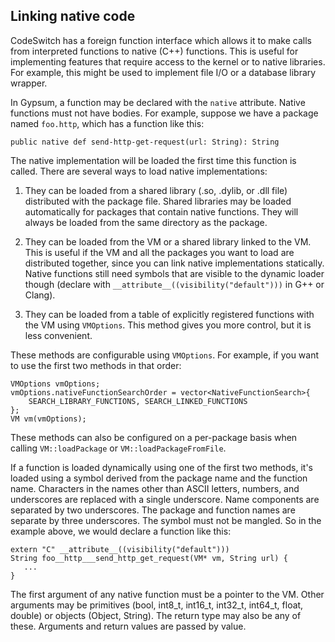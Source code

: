 ## Linking native code

CodeSwitch has a foreign function interface which allows it to make
calls from interpreted functions to native (C++) functions. This is
useful for implementing features that require access to the kernel or
to native libraries. For example, this might be used to implement file
I/O or a database library wrapper.

In Gypsum, a function may be declared with the `native`
attribute. Native functions must not have bodies. For example, suppose
we have a package named `foo.http`, which has a function like this:

    public native def send-http-get-request(url: String): String

The native implementation will be loaded the first time this function
is called. There are several ways to load native implementations:

1. They can be loaded from a shared library (.so, .dylib, or .dll file)
   distributed with the package file. Shared libraries may be loaded
   automatically for packages that contain native functions. They will
   always be loaded from the same directory as the package.

2. They can be loaded from the VM or a shared library linked to the
   VM. This is useful if the VM and all the packages you want to load
   are distributed together, since you can link native implementations
   statically. Native functions still need symbols that are visible to
   the dynamic loader though (declare with
   `__attribute__((visibility("default")))` in G++ or Clang).

3. They can be loaded from a table of explicitly registered functions
   with the VM using `VMOptions`. This method gives you more control,
   but it is less convenient.

These methods are configurable using `VMOptions`. For example, if you
want to use the first two methods in that order:

    VMOptions vmOptions;
    vmOptions.nativeFunctionSearchOrder = vector<NativeFunctionSearch>{
        SEARCH_LIBRARY_FUNCTIONS, SEARCH_LINKED_FUNCTIONS
    };
    VM vm(vmOptions);

These methods can also be configured on a per-package basis when
calling `VM::loadPackage` or `VM::loadPackageFromFile`.

If a function is loaded dynamically using one of the first two
methods, it's loaded using a symbol derived from the package name and
the function name. Characters in the names other than ASCII letters,
numbers, and underscores are replaced with a single underscore. Name
components are separated by two underscores. The package and function
names are separate by three underscores. The symbol must not be
mangled. So in the example above, we would declare a function like
this:

    extern "C" __attribute__((visibility("default")))
    String foo__http___send_http_get_request(VM* vm, String url) {
       ...
    }

The first argument of any native function must be a pointer to the
VM. Other arguments may be primitives (bool, int8_t, int16_t, int32_t,
int64_t, float, double) or objects (Object, String). The return type
may also be any of these. Arguments and return values are passed by
value.
